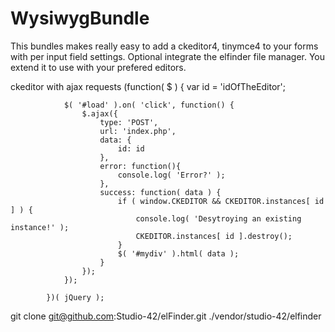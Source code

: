 WysiwygBundle
=============

This bundles makes really easy to add a ckeditor4, tinymce4 to your forms with per input field settings. Optional integrate the elfinder file manager. You extend it to use with your prefered editors.

ckeditor with ajax requests
            (function( $ ) {
                var id = 'idOfTheEditor';

                $( '#load' ).on( 'click', function() {
                    $.ajax({
                        type: 'POST',
                        url: 'index.php',
                        data: {
                            id: id
                        },
                        error: function(){
                            console.log( 'Error?' );
                        },
                        success: function( data ) {
                            if ( window.CKEDITOR && CKEDITOR.instances[ id ] ) {
                                console.log( 'Desytroying an existing instance!' );
                                CKEDITOR.instances[ id ].destroy();
                            }
                            $( '#mydiv' ).html( data );
                        }
                    });
                });

            })( jQuery );

git clone git@github.com:Studio-42/elFinder.git ./vendor/studio-42/elfinder